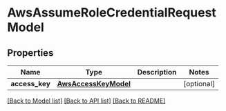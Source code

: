 # AwsAssumeRoleCredentialRequestModel

## Properties
Name | Type | Description | Notes
------------ | ------------- | ------------- | -------------
**access_key** | [**AwsAccessKeyModel**](AwsAccessKeyModel.md) |  | [optional] 

[[Back to Model list]](../README.md#documentation-for-models) [[Back to API list]](../README.md#documentation-for-api-endpoints) [[Back to README]](../README.md)

